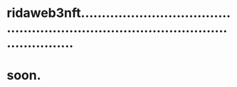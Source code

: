# ridaweb3nft.........................................................................................................
# soon.

